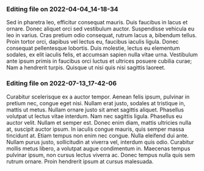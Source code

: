 

### Editing file on 2022-04-04_14-18-34

Sed in pharetra leo, efficitur consequat mauris. Duis faucibus in lacus et ornare. Donec aliquet orci sed vestibulum auctor. Suspendisse vehicula eu leo in varius. Cras pretium odio consequat, rutrum lacus a, bibendum tellus. Proin tortor orci, dapibus vel lectus eu, faucibus iaculis ligula. Donec consequat pellentesque lobortis. Duis molestie, lectus eu elementum sodales, ex elit iaculis felis, et accumsan sapien nulla vitae urna. Vestibulum ante ipsum primis in faucibus orci luctus et ultrices posuere cubilia curae; Nam a hendrerit turpis. Quisque ut nisi quis nisi sagittis laoreet.




### Editing file on 2022-07-13_17-42-06

Curabitur scelerisque ex a auctor tempor. Aenean felis ipsum, pulvinar in pretium nec, congue eget nisi. Nullam erat justo, sodales at tristique in, mattis ut metus. Nullam ornare justo sit amet sagittis aliquet. Phasellus volutpat ut lectus vitae interdum. Nam nec sagittis ligula. Phasellus eu auctor velit.
Nullam et semper est. Donec enim diam, mattis ultricies nulla at, suscipit auctor ipsum. In iaculis congue mauris, quis semper massa tincidunt at. Etiam tempus non enim nec congue. Nulla eleifend dui ante. Nullam purus justo, sollicitudin at viverra vel, interdum quis odio. Curabitur mollis metus libero, a volutpat augue condimentum in. Maecenas tempus pulvinar ipsum, non cursus lectus viverra ac. Donec tempus nulla quis sem rutrum ornare. Proin hendrerit ipsum at cursus malesuada.


